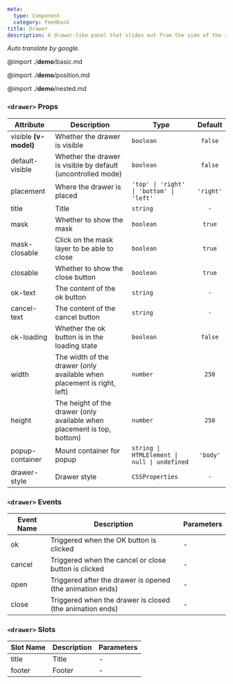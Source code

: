 ```yaml
meta:
  type: Component
  category: Feedback
title: Drawer
description: A drawer-like panel that slides out from the side of the screen after the command is triggered.
```

*Auto translate by google.*

@import ./__demo__/basic.md

@import ./__demo__/position.md

@import ./__demo__/nested.md


### `<drawer>` Props

|Attribute|Description|Type|Default|
|---|---|---|:---:|
|visible **(v-model)**|Whether the drawer is visible|`boolean`|`false`|
|default-visible|Whether the drawer is visible by default (uncontrolled mode)|`boolean`|`false`|
|placement|Where the drawer is placed|`'top' \| 'right' \| 'bottom' \| 'left'`|`'right'`|
|title|Title|`string`|`-`|
|mask|Whether to show the mask|`boolean`|`true`|
|mask-closable|Click on the mask layer to be able to close|`boolean`|`true`|
|closable|Whether to show the close button|`boolean`|`true`|
|ok-text|The content of the ok button|`string`|`-`|
|cancel-text|The content of the cancel button|`string`|`-`|
|ok-loading|Whether the ok button is in the loading state|`boolean`|`false`|
|width|The width of the drawer (only available when placement is right, left)|`number`|`250`|
|height|The height of the drawer (only available when placement is top, bottom)|`number`|`250`|
|popup-container|Mount container for popup|`string \| HTMLElement \| null \| undefined`|`'body'`|
|drawer-style|Drawer style|`CSSProperties`|`-`|
### `<drawer>` Events

|Event Name|Description|Parameters|
|---|---|---|
|ok|Triggered when the OK button is clicked|-|
|cancel|Triggered when the cancel or close button is clicked|-|
|open|Triggered after the drawer is opened (the animation ends)|-|
|close|Triggered when the drawer is closed (the animation ends)|-|
### `<drawer>` Slots

|Slot Name|Description|Parameters|
|---|---|---|
|title|Title|-|
|footer|Footer|-|


